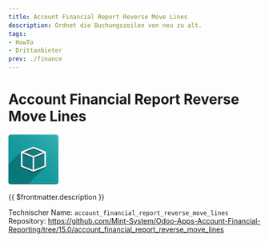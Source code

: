 ```yaml
---
title: Account Financial Report Reverse Move Lines
description: Ordnet die Buchungszeilen von neu zu alt.
tags:
- HowTo
- Drittanbieter
prev: ./finance
---
```

# Account Financial Report Reverse Move Lines
![icon_oms_box](assets/icon_oms_box.png)

{{ $frontmatter.description }}

Technischer Name: `account_financial_report_reverse_move_lines`\
Repository: <https://github.com/Mint-System/Odoo-Apps-Account-Financial-Reporting/tree/15.0/account_financial_report_reverse_move_lines>
